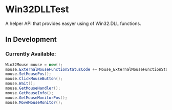 # Win32DLLTest

A helper API that provides easyer using of Win32.DLL functions.

## In Development

### Currently Available: 
```cs
Win32Mouse mouse = new();
mouse.ExternalMouseFunctionStatusCode += Mouse_ExternalMouseFunctionStatusCode;
mouse.SetMousePos();
mouse.ClickMouseButton();
mouse.Wait();
mouse.GetMouseHandler();
mouse.GetMouseInfo();
mouse.GetMouseMonitorPos();
mouse.MoveMouseMonitor();
```
